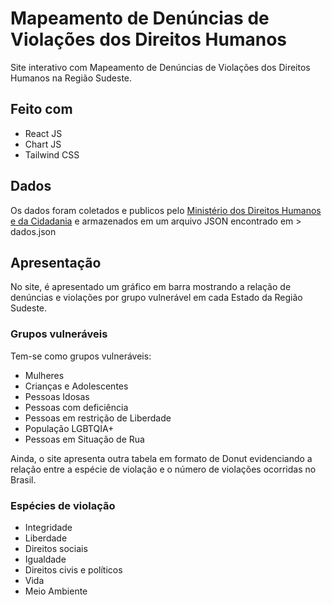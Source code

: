 # Mapeamento de Denúncias de Violações dos Direitos Humanos 

Site interativo com Mapeamento de Denúncias de Violações dos Direitos Humanos na Região Sudeste.

## Feito com

- React JS
- Chart JS
- Tailwind CSS

## Dados

Os dados foram coletados e publicos pelo [Ministério dos Direitos Humanos e da Cidadania](https://www.gov.br/mdh/pt-br/ondh/painel-de-dados/primeiro-semestre-de-2023)
e armazenados em um arquivo JSON encontrado em > dados.json

## Apresentação 

No site, é apresentado um gráfico em barra mostrando a relação de denúncias e violações por grupo vulnerável em cada Estado da Região Sudeste. 

### Grupos vulneráveis

Tem-se como grupos vulneráveis: 

- Mulheres
- Crianças e Adolescentes
- Pessoas Idosas
- Pessoas com deficiência
- Pessoas em restrição de Liberdade
- População LGBTQIA+
- Pessoas em Situação de Rua

Ainda, o site apresenta outra tabela em formato de Donut evidenciando a relação entre a espécie de violação e o número de violações ocorridas no Brasil.

### Espécies de violação

- Integridade
- Liberdade
- Direitos sociais
- Igualdade
- Direitos civis e políticos
- Vida
- Meio Ambiente
